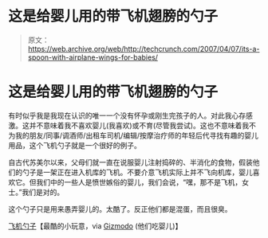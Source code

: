 # 这是给婴儿用的带飞机翅膀的勺子

> 原文：<https://web.archive.org/web/http://techcrunch.com/2007/04/07/its-a-spoon-with-airplane-wings-for-babies/>

# 这是给婴儿用的带飞机翅膀的勺子

有时似乎我是我现在认识的唯一一个没有怀孕或刚生完孩子的人。对此我心存感激。这并不意味着我不喜欢婴儿(我喜欢)或不育(尽管我尝试)。这也不意味着我不为我的朋友/同事/调酒师/出租车司机/编辑/按摩治疗师的年轻后代寻找有趣的婴儿用品，这个飞机勺子就是一个很好的例子。

自古代苏美尔以来，父母们就一直在说服婴儿注射捣碎的、半消化的食物，假装他们的勺子是一架正在进入机库的飞机。不要介意飞机实际上并不飞向机库，婴儿喜欢它。但我们中的一些人是愤世嫉俗的婴儿，我们会说，“嘿，那不是飞机，女士。”我们是对的。

这个勺子只是用来愚弄婴儿的。太酷了。反正他们都是混蛋，而且很臭。

[飞机勺子](https://web.archive.org/web/20130628152041/http://www.coolest-gadgets.com/20070406/baby-spoon-plane/)【最酷的小玩意，via [Gizmodo](https://web.archive.org/web/20130628152041/http://gizmodo.com/gadgets/gadgets/baby-spoon-plane-for-appetite+stimulating-cropdusting-250282.php) (他们吃婴儿)】